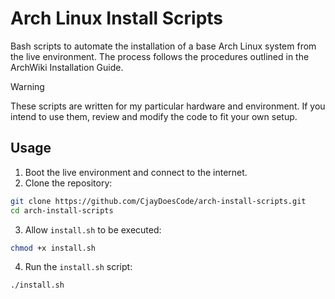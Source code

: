 # Arch Linux Install Scripts

Bash scripts to automate the installation of a base Arch Linux system from the live environment. The process follows the procedures outlined in the ArchWiki Installation Guide.

> [!WARNING]
> These scripts are written for my particular hardware and environment. If you intend to use them, review and modify the code to fit your own setup.

## Usage

1. Boot the live environment and connect to the internet.
2. Clone the repository:

```bash
git clone https://github.com/CjayDoesCode/arch-install-scripts.git
cd arch-install-scripts
```

3. Allow `install.sh` to be executed:

```bash
chmod +x install.sh
```

4. Run the `install.sh` script:

```bash
./install.sh
```